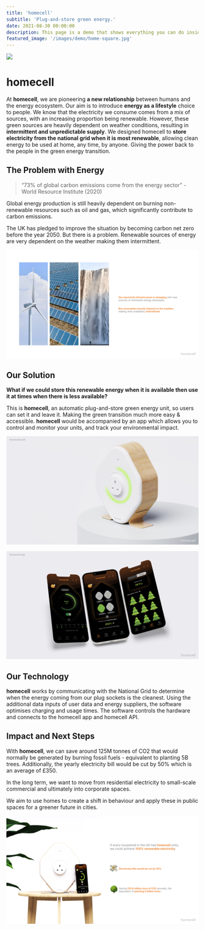 ```yaml
---
title: 'homecell'
subtitle: 'Plug-and-store green energy.'
date: 2021-08-30 00:00:00
description: This page is a demo that shows everything you can do inside portfolio and blog posts.
featured_image: '/images/demo/home-square.jpg'
---
```


![](/images/homecell/header.png)

# homecell

At **homecell**, we are pioneering **a new relationship** between humans and the energy ecosystem. Our aim is to introduce **energy as a lifestyle** choice to people. We know that the electricity we consume comes from a mix of sources, with an increasing proportion being renewable. However, these green sources are heavily dependent on weather conditions, resulting in **intermittent and unpredictable supply**. We designed homecell to **store electricity from the national grid when it is most renewable**, allowing clean energy to be used at home, any time, by anyone. Giving the power back to the people in the green energy transition.

## The Problem with Energy

> “73% of global carbon emissions come from the energy sector” - World Resource Institute (2020)

Global energy production is still heavily dependent on burning non-renewable resources such as oil and gas, which significantly contribute to carbon emissions.

The UK has pledged to improve the situation by becoming carbon net zero before the year 2050. But there is a problem. Renewable sources of energy are very dependent on the weather making them intermittent.

![](\images\homecell\problemwithenergy.png)

## Our Solution

**What if we could store this renewable energy when it is available then use it at times when there is less available?**

This is **homecell**, an automatic plug-and-store green energy unit, so users can set it and leave it. Making the green transition much more easy & accessible. **homecell** would be accompanied by an app which allows you to control and monitor your units, and track your environmental impact.

![](\images\homecell\oursolution1.png)

![](\images\homecell\oursolution2.png)

## Our Technology

**homecell** works by communicating with the National Grid to determine when the energy coming from our plug sockets is the cleanest. Using the additional data inputs of user data and energy suppliers, the software optimises charging and usage times. The software controls the hardware and connects to the homecell app and homecell API.

## Impact and Next Steps

With **homecell**, we can save around 125M tonnes of CO2 that would normally be generated by burning fossil fuels - equivalent to planting 5B trees. Additionally, the yearly electricity bill would be cut by 50% which is an average of £350.

In the long term, we want to move from residential electricity to small-scale commercial and ultimately into corporate spaces.

We aim to use homes to create a shift in behaviour and apply these in public spaces for a greener future in cities.

![](\images\homecell\impact.png)